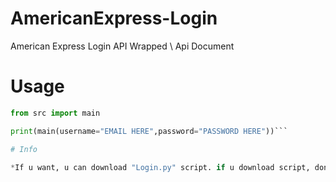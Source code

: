 # AmericanExpress-Login
American Express Login API Wrapped \\ Api Document

# Usage
```py
from src import main

print(main(username="EMAIL HERE",password="PASSWORD HERE"))```

# Info

*If u want, u can download "Login.py" script. if u download script, don't need Usage Commands.
